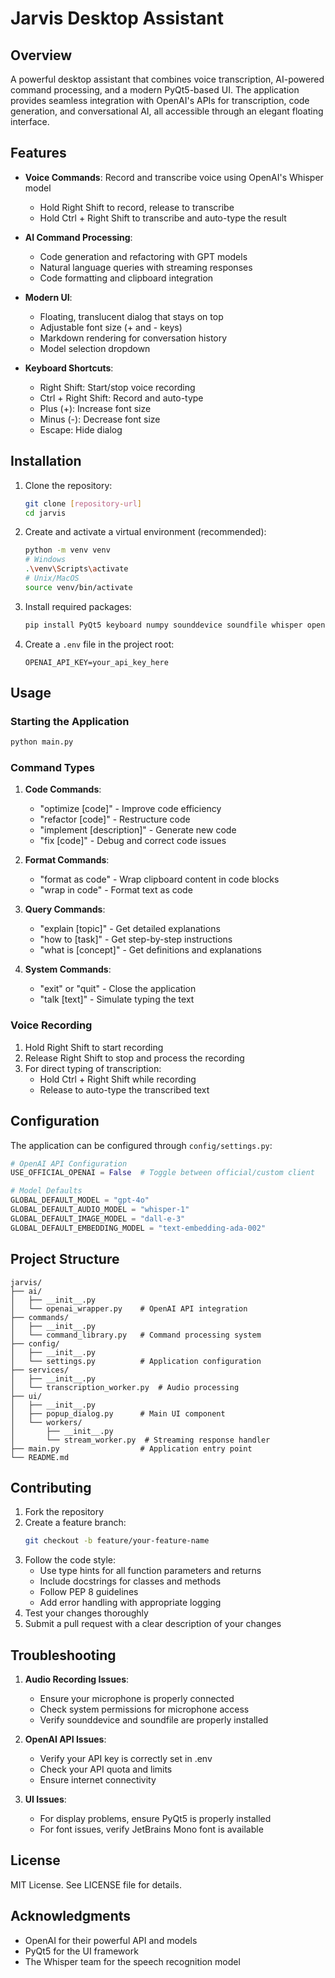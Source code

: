 # Jarvis Desktop Assistant

## Overview

A powerful desktop assistant that combines voice transcription, AI-powered command processing, and a modern PyQt5-based UI. The application provides seamless integration with OpenAI's APIs for transcription, code generation, and conversational AI, all accessible through an elegant floating interface.

## Features

- **Voice Commands**: Record and transcribe voice using OpenAI's Whisper model
  - Hold Right Shift to record, release to transcribe
  - Hold Ctrl + Right Shift to transcribe and auto-type the result
  
- **AI Command Processing**:
  - Code generation and refactoring with GPT models
  - Natural language queries with streaming responses
  - Code formatting and clipboard integration
  
- **Modern UI**:
  - Floating, translucent dialog that stays on top
  - Adjustable font size (+ and - keys)
  - Markdown rendering for conversation history
  - Model selection dropdown
  
- **Keyboard Shortcuts**:
  - Right Shift: Start/stop voice recording
  - Ctrl + Right Shift: Record and auto-type
  - Plus (+): Increase font size
  - Minus (-): Decrease font size
  - Escape: Hide dialog

## Installation

1. Clone the repository:
   ```bash
   git clone [repository-url]
   cd jarvis
   ```

2. Create and activate a virtual environment (recommended):
   ```bash
   python -m venv venv
   # Windows
   .\venv\Scripts\activate
   # Unix/MacOS
   source venv/bin/activate
   ```

3. Install required packages:
   ```bash
   pip install PyQt5 keyboard numpy sounddevice soundfile whisper openai python-dotenv pyperclip
   ```

4. Create a `.env` file in the project root:
   ```env
   OPENAI_API_KEY=your_api_key_here
   ```

## Usage

### Starting the Application

```bash
python main.py
```

### Command Types

1. **Code Commands**:
   - "optimize [code]" - Improve code efficiency
   - "refactor [code]" - Restructure code
   - "implement [description]" - Generate new code
   - "fix [code]" - Debug and correct code issues

2. **Format Commands**:
   - "format as code" - Wrap clipboard content in code blocks
   - "wrap in code" - Format text as code

3. **Query Commands**:
   - "explain [topic]" - Get detailed explanations
   - "how to [task]" - Get step-by-step instructions
   - "what is [concept]" - Get definitions and explanations

4. **System Commands**:
   - "exit" or "quit" - Close the application
   - "talk [text]" - Simulate typing the text

### Voice Recording

1. Hold Right Shift to start recording
2. Release Right Shift to stop and process the recording
3. For direct typing of transcription:
   - Hold Ctrl + Right Shift while recording
   - Release to auto-type the transcribed text

## Configuration

The application can be configured through `config/settings.py`:

```python
# OpenAI API Configuration
USE_OFFICIAL_OPENAI = False  # Toggle between official/custom client

# Model Defaults
GLOBAL_DEFAULT_MODEL = "gpt-4o"
GLOBAL_DEFAULT_AUDIO_MODEL = "whisper-1"
GLOBAL_DEFAULT_IMAGE_MODEL = "dall-e-3"
GLOBAL_DEFAULT_EMBEDDING_MODEL = "text-embedding-ada-002"
```

## Project Structure

```
jarvis/
├── ai/
│   ├── __init__.py
│   └── openai_wrapper.py    # OpenAI API integration
├── commands/
│   ├── __init__.py
│   └── command_library.py   # Command processing system
├── config/
│   ├── __init__.py
│   └── settings.py          # Application configuration
├── services/
│   ├── __init__.py
│   └── transcription_worker.py  # Audio processing
├── ui/
│   ├── __init__.py
│   ├── popup_dialog.py      # Main UI component
│   └── workers/
│       ├── __init__.py
│       └── stream_worker.py  # Streaming response handler
├── main.py                  # Application entry point
└── README.md
```

## Contributing

1. Fork the repository
2. Create a feature branch:
   ```bash
   git checkout -b feature/your-feature-name
   ```
3. Follow the code style:
   - Use type hints for all function parameters and returns
   - Include docstrings for classes and methods
   - Follow PEP 8 guidelines
   - Add error handling with appropriate logging
4. Test your changes thoroughly
5. Submit a pull request with a clear description of your changes

## Troubleshooting

1. **Audio Recording Issues**:
   - Ensure your microphone is properly connected
   - Check system permissions for microphone access
   - Verify sounddevice and soundfile are properly installed

2. **OpenAI API Issues**:
   - Verify your API key is correctly set in .env
   - Check your API quota and limits
   - Ensure internet connectivity

3. **UI Issues**:
   - For display problems, ensure PyQt5 is properly installed
   - For font issues, verify JetBrains Mono font is available

## License

MIT License. See LICENSE file for details.

## Acknowledgments

- OpenAI for their powerful API and models
- PyQt5 for the UI framework
- The Whisper team for the speech recognition model
